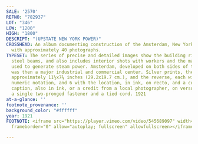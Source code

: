 ```yaml
---
SALE: '2570'
REFNO: "782937"
LOT: "346"
LOW: "1200"
HIGH: "1800"
DESCRIPT: "(UPSTATE NEW YORK POWER)"
CROSSHEAD: An album documenting construction of the Amsterdam, New York Steam Station
  with approximately 40 photographs.
TYPESET: The series of precise and detailed images show the building rising with a
  steel beams, and also includes interior shots with workers and the massive equipment
  used to generate steam power. Amsterdam, developed on both sides of the Mohawk River,
  was then a major industrial and commercial center. Silver prints, the images measuring
  approximately 11½x7¾ inches (29.2x19.7 cm.), and the reverse, each with a date and
  numeric notation, and 6 with the location, in ink, on recto, and a couple with a
  caption, also in ink, or a credit from a local photographer, on verso; bound with
  a single two-pronged fastener and a tied cord. 1921
at-a-glance: ''
footnote_provenance: ''
background_color: "#ffffff"
year: 1921
FOOTNOTE: <iframe src="https://player.vimeo.com/video/545689097" width="640" height="564"
  frameborder="0" allow="autoplay; fullscreen" allowfullscreen></iframe>

---
```

